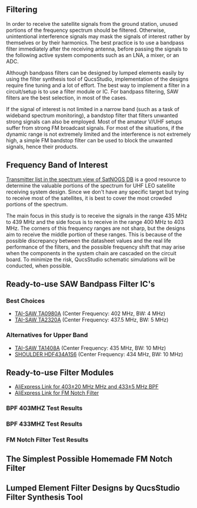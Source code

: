 ## Filtering
In order to receive the satellite signals from the ground station, unused portions of the frequency spectrum should be filtered.
Otherwise, unintentional interference signals may mask the signals of interest rather by themselves or by their harmonics. 
The best practice is to use a bandpass filter immediately after the receiving antenna, before passing the signals to the following active system components such as an LNA, a mixer, or an ADC.

Although bandpass filters can be designed by lumped elements easily by using the filter synthesis tool of QucsStudio, implementation of the designs require fine tuning and a lot of effort.
The best way to implement a filter in a circuit/setup is to use a filter module or IC. For bandpass filtering, SAW filters are the best selection, in most of the cases.

If the signal of interest is not limited in a narrow band (such as a task of wideband spectrum monitoring), a bandstop filter that filters unwanted strong signals can also be employed.
Most of the amateur V/UHF setups suffer from strong FM broadcast signals. For most of the situations, if the dynamic range is not extremely limited and the interference is not extremely high, a simple FM bandstop filter can be used to block the unwanted signals, hence their products.

## Frequency Band of Interest
[Transmitter list in the spectrum view of SatNOGS DB](https://db.satnogs.org/transmitters#spectrum) is a good resource to determine the valuable portions of the spectrum for UHF LEO satellite receiving system design. Since we don't have any specific target but trying to receive most of the satellites, it is best to cover the most crowded portions of the spectrum.

The main focus in this study is to receive the signals in the range 435 MHz to 439 MHz and the side focus is to receive in the range 400 MHz to 403 MHz. The corners of this frequency ranges are not sharp, but the designs aim to receive the middle portion of these ranges. This is because of the possible discrepancy between the datasheet values and the real life performance of the filters, and the possible frequency shift that may arise when the components in the system chain are cascaded on the circuit board. To minimize the risk, QucsStudio schematic simulations will be conducted, when possible.

## Ready-to-use SAW Bandpass Filter IC's
### Best Choices
* [TAI-SAW TA0980A](https://www.taisaw.com/assets/PDF/TA0980A%20_Rev.4.0_.pdf)  (Center Frequency: 402 MHz, BW: 4 MHz)
* [TAI-SAW TA2320A](https://www.rfmw.com/datasheets/taisaw/ta2320a%20_rev.1.0_.pdf)  (Center Frequency: 437.5 MHz, BW: 5 MHz)

### Alternatives for Upper Band
* [TAI-SAW TA1408A](https://www.taisaw.com/assets/PDF/TA1408A%20_Rev.1.0_.pdf)  (Center Frequency: 435 MHz, BW: 10 MHz)
* [SHOULDER HDF434A1S6](https://www.rfmw.com/datasheets/shoulder/hdf434a1-s6.pdf) (Center Frequency: 434 MHz, BW: 10 MHz)

## Ready-to-use Filter Modules
* [AliExpress Link for 403±20 MHz MHz and 433±5 MHz BPF](https://www.aliexpress.com/item/1005003116760243.html)
* [AliExpress Link for FM Notch Filter](https://www.aliexpress.com/item/1005004825728733.html)

### BPF 403MHZ Test Results


### BPF 433MHZ Test Results


### FM Notch Filter Test Results


## The Simplest Possible Homemade FM Notch Filter


## Lumped Element Filter Designs by QucsStudio Filter Synthesis Tool





